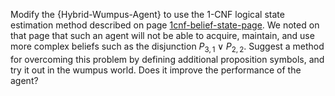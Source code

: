 

Modify the {Hybrid-Wumpus-Agent} to use the 1-CNF logical state
estimation method described on page <a class="pageRef" id="pageref" title="" href="#">1cnf-belief-state-page</a>. We noted on that page
that such an agent will not be able to acquire, maintain, and use more
complex beliefs such as the disjunction $P_{3,1}\lor P_{2,2}$. Suggest a
method for overcoming this problem by defining additional proposition
symbols, and try it out in the wumpus world. Does it improve the
performance of the agent?
